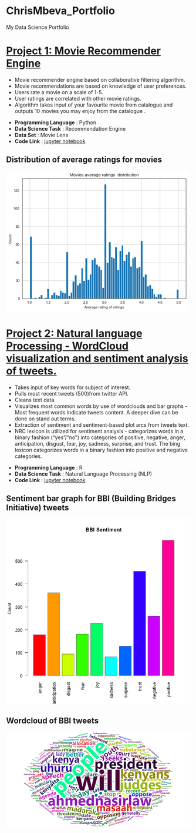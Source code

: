 # ChrisMbeva_Portfolio
My Data Science Portfolio

# [Project 1: Movie Recommender Engine](https://github.com/chrisliti/Movie-Recommender-Engine/blob/master/Movie%20Recommender%20Engine%20June%202021.ipynb)

* Movie recommender engine based on collaborative filtering algorithm.
* Movie recommendations are based on knowledge of user preferences.
* Users rate a movie on a scale of 1-5.
* User ratings are correlated with other movie ratings.
* Algorithm takes input of your favourite movie from catalogue and outputs 10 movies you may enjoy from the catalogue .

- **Programming Language** : Python
- **Data Science Task** : Recommendation Engine
- **Data Set** : Movie Lens
- **Code Link** : [jupyter notebook](https://github.com/chrisliti/Movie-Recommender-Engine/blob/master/Movie%20Recommender%20Engine%20June%202021.ipynb)

## Distribution of average ratings for movies
![](images2/movies%20ratings%20distribution.png)



# [Project 2: Natural language Processing - WordCloud visualization and sentiment analysis of tweets.](https://github.com/chrisliti/NLP-Twitter-Analysis/blob/master/NLP%20(Twitter%20Analysis)%20May%202021.ipynb)

* Takes input of key words for subject of interest.
* Pulls most recent tweets (500)from twitter API.
* Cleans text data.
* Visualizes most common words by use of wordclouds and bar graphs - Most frequent words indicate tweets content. A deeper dive can be done on stand out terms.
* Extraction of sentiment and sentiment-based plot arcs from tweets text.
* NRC lexicon is utilized for sentiment analysis - categorizes words in a binary fashion (“yes”/“no”) into categories of positive, negative, anger, anticipation, disgust, fear, joy, sadness, surprise, and trust. The bing lexicon categorizes words in a binary fashion into positive and negative categories.

- **Programming Language** : R
- **Data Science Task** : Natural Language Processing (NLP)
- **Code Link** : [jupyter notebook](https://github.com/chrisliti/NLP-Twitter-Analysis/blob/master/NLP%20(Twitter%20Analysis)%20May%202021.ipynb)

## Sentiment bar graph for BBI (Building Bridges Initiative) tweets
![](images2/bbi%20sentiment%20bar%20graph.png)

## Wordcloud of BBI tweets
![](images2/bbi%20word%20cloud%202.png)


